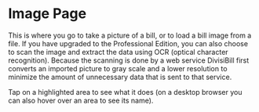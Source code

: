 ﻿# Image Page

This is where you go to take a picture of a bill, or to load a bill image from a file. If you have upgraded to the Professional Edition, you can also choose to scan the image and extract the data using OCR (optical character recognition). Because the scanning is done by a web service DivisiBill first converts an imported picture to gray scale and a lower resolution to minimize the amount of unnecessary data that is sent to that service.

Tap on a highlighted area to see what it does (on a desktop browser you can also hover over an area to see its name).

<object type=image/svg+xml data="imagepage.svg" height=200 style="width:90%"></object>